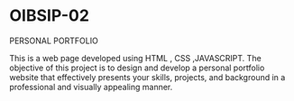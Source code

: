# OIBSIP-02

PERSONAL PORTFOLIO

This is a web page developed using HTML , CSS ,JAVASCRIPT. The objective of this project is to design and develop a personal portfolio website that effectively presents your skills, projects, and background in a professional and visually appealing manner.
